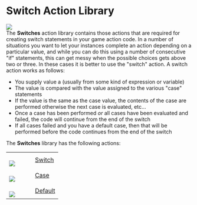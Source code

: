# Switch Action Library

  
![](https://gms.magecorn.com/Manual/assets/Images/Scripting_Reference/Drag_And_Drop/Reference/Switch/Lib_Switch.png)  
The **Switches** action library contains those actions that are required
for creating switch statements in your game action code. In a number of
situations you want to let your instances complete an action depending
on a particular value, and while you can do this using a number of
consecutive "if" statements, this can get messy when the possible
choices gets above two or three. In these cases it is better to use the
"switch" action. A switch action works as follows:

-   You supply value a (usually from some kind of expression or
    variable)
-   The value is compared with the value assigned to the various "case"
    statements
-   If the value is the same as the case value, the contents of the case
    are performed otherwise the next case is evaluated, etc...
-   Once a case has been performed *or* all cases have been evaluated
    and failed, the code will continue from the end of the switch
-   If all cases failed and you have a default case, then that will be
    performed before the code continues from the end of the switch

The **Switches** library has the following actions:

<table>
<colgroup>
<col style="width: 50%" />
<col style="width: 50%" />
</colgroup>
<tbody>
<tr class="odd">
<td><br />
<img
src="https://gms.magecorn.com/Manual/assets/Images/Scripting_Reference/Drag_And_Drop/Reference/Switch/i_Switches_Switch.png" /><br />
</td>
<td><a href="Switch">Switch</a></td>
</tr>
<tr class="even">
<td><br />
<img
src="https://gms.magecorn.com/Manual/assets/Images/Scripting_Reference/Drag_And_Drop/Reference/Switch/i_Switches_Case.png" /><br />
</td>
<td><a href="Case">Case</a></td>
</tr>
<tr class="odd">
<td><br />
<img
src="https://gms.magecorn.com/Manual/assets/Images/Scripting_Reference/Drag_And_Drop/Reference/Switch/i_Switches_Default.png" /><br />
</td>
<td><a href="Default">Default</a></td>
</tr>
</tbody>
</table>
